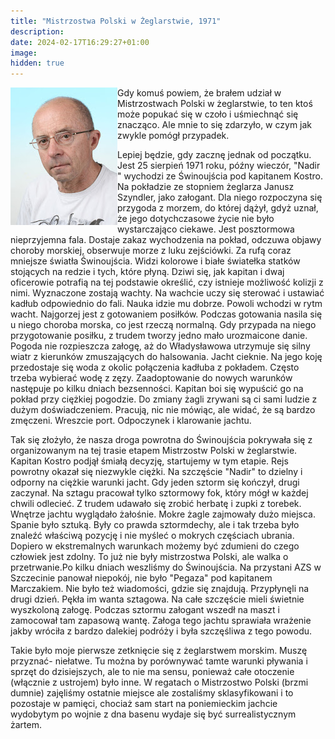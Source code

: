 ```yaml
---
title: "Mistrzostwa Polski w Żeglarstwie, 1971"
description: 
date: 2024-02-17T16:29:27+01:00
image: 
hidden: true
---
```


<img alt="Janusz Szyndler" align="left" src="szyndler.jpg"/> Gdy komuś powiem, że brałem udział w Mistrzostwach Polski w żeglarstwie, to ten ktoś może popukać się w czoło i uśmiechnąć się znacząco. Ale mnie to się zdarzyło, w czym jak zwykle pomógł przypadek.

Lepiej będzie, gdy zacznę jednak od początku. Jest 25 sierpień 1971 roku, późny wieczór, "Nadir " wychodzi ze Świnoujścia pod kapitanem Kostro. Na pokładzie ze stopniem żeglarza Janusz Szyndler, jako załogant. Dla niego rozpoczyna się przygoda z morzem, do której dążył, gdyż uznał, że jego dotychczasowe życie nie było wystarczająco ciekawe. Jest posztormowa nieprzyjemna fala. Dostaje zakaz wychodzenia na pokład, odczuwa objawy choroby morskiej, obserwuje morze z luku zejściówki. Za rufą coraz mniejsze światła Świnoujścia. Widzi kolorowe i białe światełka statków stojących na redzie i tych, które płyną. Dziwi się, jak kapitan i dwaj oficerowie potrafią na tej podstawie określić, czy istnieje możliwość kolizji z nimi. Wyznaczone zostają wachty. Na wachcie uczy się sterować i ustawiać kadłub odpowiednio do fali. Nauka idzie mu dobrze. Powoli wchodzi w rytm wacht. Najgorzej jest z gotowaniem posiłków. Podczas gotowania nasila się u niego choroba morska, co jest rzeczą normalną. Gdy przypada na niego przygotowanie posiłku, z trudem tworzy jedno mało urozmaicone danie. Pogoda nie rozpieszcza załogę, aż do Władysławowa utrzymuje się silny wiatr z kierunków zmuszających do halsowania. Jacht cieknie. Na jego koję przedostaje się woda z okolic połączenia kadłuba z pokładem. Często trzeba wybierać wodę z zęzy. Zaadoptowanie do nowych warunków następuje po kilku dniach bezsenności. Kapitan boi się wypuścić go na pokład przy ciężkiej pogodzie. Do zmiany żagli zrywani są ci sami ludzie z dużym doświadczeniem. Pracują, nic nie mówiąc, ale widać, że są bardzo zmęczeni. Wreszcie port. Odpoczynek i klarowanie jachtu.

Tak się złożyło, że nasza droga powrotna do Świnoujścia pokrywała się z organizowanym na tej trasie etapem Mistrzostw Polski w żeglarstwie. Kapitan Kostro podjął śmiałą decyzję, startujemy w tym etapie. Rejs powrotny okazał się niezwykle ciężki. Na szczęście "Nadir" to dzielny i odporny na ciężkie warunki jacht. Gdy jeden sztorm się kończył, drugi zaczynał. Na sztagu pracował tylko sztormowy fok, który mógł w każdej chwili odlecieć. Z trudem udawało się zrobić herbatę i zupki z torebek. Wnętrze jachtu wyglądało żałośnie. Mokre żagle zajmowały dużo miejsca. Spanie było sztuką. Były co prawda sztormdechy, ale i tak trzeba było znaleźć właściwą pozycję i nie myśleć o mokrych częściach ubrania. Dopiero w ekstremalnych warunkach możemy być zdumieni do czego człowiek jest zdolny. To już nie były mistrzostwa Polski, ale walka o przetrwanie.Po kilku dniach weszliśmy do Świnoujścia. Na przystani AZS w Szczecinie panował niepokój, nie było "Pegaza" pod kapitanem Marczakiem. Nie było też wiadomości, gdzie się znajdują. Przypłynęli na drugi dzień. Pękła im wanta sztagowa. Na całe szczęście mieli świetnie wyszkoloną załogę. Podczas sztormu załogant wszedł na maszt i zamocował tam zapasową wantę. Załoga tego jachtu sprawiała wrażenie jakby wróciła z bardzo dalekiej podróży i była  szczęśliwa z tego powodu.

Takie było moje pierwsze zetknięcie się z żeglarstwem morskim. Muszę przyznać- niełatwe. Tu można by porównywać tamte warunki pływania i sprzęt do dzisiejszych, ale to nie ma sensu, ponieważ całe otoczenie (włącznie z ustrojem) było inne. W regatach o Mistrzostwo Polski (brzmi dumnie) zajęliśmy ostatnie miejsce ale zostaliśmy sklasyfikowani i to pozostaje w pamięci, chociaż sam start na poniemieckim jachcie wydobytym po wojnie z dna basenu wydaje się być surrealistycznym żartem.
